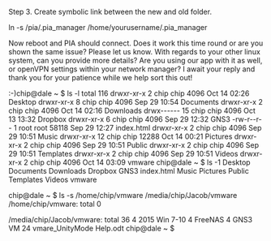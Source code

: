 

Step 3. Create symbolic link between the new and old folder.

ln -s /pia/.pia_manager /home/yourusername/.pia_manager

Now reboot and PIA should connect. Does it work this time round or are you shown the same issue? Please let us know. With regards to your other linux system, can you provide more details? Are you using our app with it as well, or openVPN settings within your network manager? I await your reply and thank you for your patience while we help sort this out!

:-)chip@dale ~ $ ls -l
total 116
drwxr-xr-x  2 chip chip  4096 Oct 14 02:26 Desktop
drwxr-xr-x  8 chip chip  4096 Sep 29 10:54 Documents
drwxr-xr-x  2 chip chip  4096 Oct 14 02:16 Downloads
drwx------ 15 chip chip  4096 Oct 13 13:32 Dropbox
drwxr-xr-x  6 chip chip  4096 Sep 29 12:32 GNS3
-rw-r--r--  1 root root 58118 Sep 29 12:27 index.html
drwxr-xr-x  2 chip chip  4096 Sep 29 10:51 Music
drwxr-xr-x 12 chip chip 12288 Oct 14 00:21 Pictures
drwxr-xr-x  2 chip chip  4096 Sep 29 10:51 Public
drwxr-xr-x  2 chip chip  4096 Sep 29 10:51 Templates
drwxr-xr-x  2 chip chip  4096 Sep 29 10:51 Videos
drwxr-xr-x  2 chip chip  4096 Oct 14 03:09 vmware
chip@dale ~ $ ls -1
Desktop
Documents
Downloads
Dropbox
GNS3
index.html
Music
Pictures
Public
Templates
Videos
vmware


chip@dale ~ $ ls -s /home/chip/vmware /media/chip/Jacob/vmware
/home/chip/vmware:
total 0

/media/chip/Jacob/vmware:
total 36
 4 2015 Win 7-10   4 FreeNAS   4 GNS3 VM  24 vmare_UnityMode Help.odt
chip@dale ~ $ 






